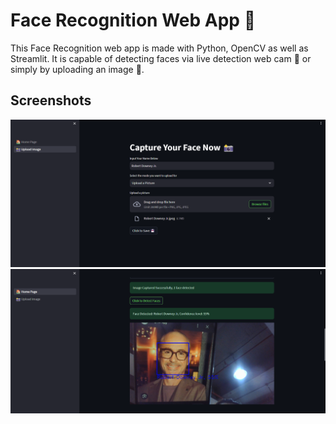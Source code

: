 # __Face Recognition Web App 📸__
  This Face Recognition web app is made with Python, OpenCV as well as Streamlit. It is capable of detecting faces via live detection web cam 📸 or simply by uploading an image 📂. 

## __Screenshots__
<img src="assets/capture.png">
<br>

<img src="assets/detect.png">
<br>